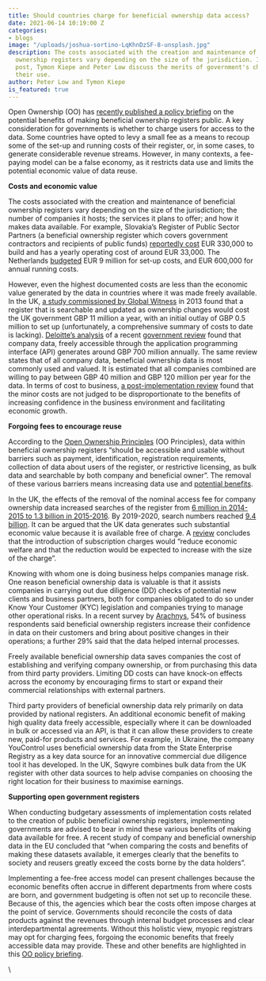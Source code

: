 ```yaml
---
title: Should countries charge for beneficial ownership data access?
date: 2021-06-14 10:19:00 Z
categories:
- blogs
image: "/uploads/joshua-sortino-LqKhnDzSF-8-unsplash.jpg"
description: The costs associated with the creation and maintenance of beneficial
  ownership registers vary depending on the size of the jurisdiction. In this blog
  post, Tymon Kiepe and Peter Low discuss the merits of government's charging for
  their use.
author: Peter Low and Tymon Kiepe
is_featured: true
---
```


Open Ownership (OO) has [recently published a policy briefing](https://www.openownership.org/uploads/OO%20Public%20Access%20Briefing.pdf) on the potential benefits of making beneficial ownership registers public. A key consideration for governments is whether to charge users for access to the data. Some countries have opted to levy a small fee as a means to recoup some of the set-up and running costs of their register, or, in some cases, to generate considerable revenue streams. However, in many contexts, a fee-paying model can be a false economy, as it restricts data use and limits the potential economic value of data reuse.

**Costs and economic value**

The costs associated with the creation and maintenance of beneficial ownership registers vary depending on the size of the jurisdiction; the number of companies it hosts; the services it plans to offer; and how it makes data available. For example, Slovakia’s Register of Public Sector Partners (a beneficial ownership register which covers government contractors and recipients of public funds) [reportedly cost](http://transparency.sk/wp-content/uploads/2017/06/Register-of-beneficial-ownership_study2017.pdf) EUR 330,000 to build and has a yearly operating cost of around EUR 33,000. The Netherlands [budgeted](https://www.privacyfirst.nl/images/stories/UBO/2021-01-05_KG_dagvaarding_UBO_register_PrivacyFirst_def.pdf) EUR 9 million for set-up costs, and EUR 600,000 for annual running costs.

However, even the highest documented costs are less than the economic value generated by the data in countries where it was made freely available. In the UK, [a study commissioned by Global Witness](https://cdn.globalwitness.org/archive/files/library/cost%20of%20beneficial%20ownership%20declaration%20report.pdf) in 2013 found that a register that is searchable and updated as ownership changes would cost the UK government GBP 11 million a year, with an initial outlay of GBP 0.5 million to set up (unfortunately, a comprehensive summary of costs to date is lacking). [Deloitte’s analysis](https://www.access-info.org/wp-content/uploads/Deloitte-Study-2020.pdf) of a recent [government review](https://assets.publishing.service.gov.uk/government/uploads/system/uploads/attachment_data/file/833764/valuing-benefits-companies-house-data-policy-summary.pdf) found that company data, freely accessible through the application programming interface (API) generates around GBP 700 million annually. The same review states that of all company data, beneficial ownership data is most commonly used and valued. It is estimated that all companies combined are willing to pay between GBP 40 million and GBP 120 million per year for the data. In terms of cost to business, [a post-implementation review](https://www.legislation.gov.uk/uksi/2017/694/pdfs/uksiod_20170694_en.pdf) found that the minor costs are not judged to be disproportionate to the benefits of increasing confidence in the business environment and facilitating economic growth.

**Forgoing fees to encourage reuse**

According to the [Open Ownership Principles](https://www.openownership.org/principles/public-access/) (OO Principles), data within beneficial ownership registers “should be accessible and usable without barriers such as payment, identification, registration requirements, collection of data about users of the register, or restrictive licensing, as bulk data and searchable by both company and beneficial owner”. The removal of these various barriers means increasing data use and [potential benefits](https://www.openownership.org/uploads/OO%20Public%20Access%20Briefing.pdf).

In the UK, the effects of the removal of the nominal access fee for company ownership data increased searches of the register from [6 million in 2014-2015 to 1.3 billion in 2015-2016](https://www.globalwitness.org/en-gb/blog/10-lessons-uks-public-register-real-owners-companies/). By 2019-2020, search numbers reached [9.4 billion](https://www.gov.uk/government/statistical-data-sets/companies-house-management-information-tables-2019-20). It can be argued that the UK data generates such substantial economic value because it is available free of charge. A [review](https://assets.publishing.service.gov.uk/government/uploads/system/uploads/attachment_data/file/833764/valuing-benefits-companies-house-data-policy-summary.pdf) concludes that the introduction of subscription charges would “reduce economic welfare and that the reduction would be expected to increase with the size of the charge”.

Knowing with whom one is doing business helps companies manage risk. One reason beneficial ownership data is valuable is that it assists companies in carrying out due diligence (DD) checks of potential new clients and business partners, both for companies obligated to do so under Know Your Customer (KYC) legislation and companies trying to manage other operational risks. In a recent survey by [Arachnys](https://info.arachnys.com/2020-survey-report), 54% of business respondents said beneficial ownership registers increase their confidence in data on their customers and bring about positive changes in their operations; a further 29% said that the data helped internal processes.

Freely available beneficial ownership data saves companies the cost of establishing and verifying company ownership, or from purchasing this data from third party providers. Limiting DD costs can have knock-on effects across the economy by encouraging firms to start or expand their commercial relationships with external partners.

Third party providers of beneficial ownership data rely primarily on data provided by national registers. An additional economic benefit of making high quality data freely accessible, especially where it can be downloaded in bulk or accessed via an API, is that it can allow these providers to create new, paid-for products and services. For example, in Ukraine, the company YouControl uses beneficial ownership data from the State Enterprise Registry as a key data source for an innovative commercial due diligence tool it has developed. In the UK, Sqwyre combines bulk data from the UK register with other data sources to help advise companies on choosing the right location for their business to maximise earnings.

**Supporting open government registers**

When conducting budgetary assessments of implementation costs related to the creation of public beneficial ownership registers, implementing governments are advised to bear in mind these various benefits of making data available for free. A recent study of company and beneficial ownership data in the EU concluded that “when comparing the costs and benefits of making these datasets available, it emerges clearly that the benefits to society and reusers greatly exceed the costs borne by the data holders”.

Implementing a fee-free access model can present challenges because the economic benefits often accrue in different departments from where costs are born, and government budgeting is often not set up to reconcile these. Because of this, the agencies which bear the costs often impose charges at the point of service. Governments should reconcile the costs of data products against the revenues through internal budget processes and clear interdepartmental agreements. Without this holistic view, myopic registrars may opt for charging fees, forgoing the economic benefits that freely accessible data may provide. These and other benefits are highlighted in this [OO policy briefing](https://www.openownership.org/uploads/OO%20Public%20Access%20Briefing.pdf).

\
